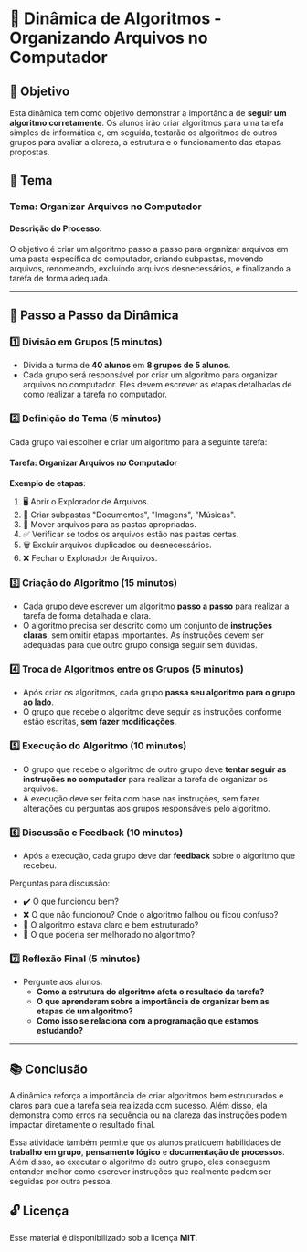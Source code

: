 # 📂 Dinâmica de Algoritmos - Organizando Arquivos no Computador

## 🎯 Objetivo

Esta dinâmica tem como objetivo demonstrar a importância de **seguir um algoritmo corretamente**. Os alunos irão criar algoritmos para uma tarefa simples de informática e, em seguida, testarão os algoritmos de outros grupos para avaliar a clareza, a estrutura e o funcionamento das etapas propostas.

## 📝 Tema

### **Tema**: Organizar Arquivos no Computador

#### Descrição do Processo:
O objetivo é criar um algoritmo passo a passo para organizar arquivos em uma pasta específica do computador, criando subpastas, movendo arquivos, renomeando, excluindo arquivos desnecessários, e finalizando a tarefa de forma adequada.

---

## 🚀 Passo a Passo da Dinâmica

### 1️⃣ **Divisão em Grupos** (5 minutos)
- Divida a turma de **40 alunos** em **8 grupos de 5 alunos**.
- Cada grupo será responsável por criar um algoritmo para organizar arquivos no computador. Eles devem escrever as etapas detalhadas de como realizar a tarefa no computador.

### 2️⃣ **Definição do Tema** (5 minutos)
Cada grupo vai escolher e criar um algoritmo para a seguinte tarefa:

#### **Tarefa**: Organizar Arquivos no Computador

**Exemplo de etapas**:
1. 🖥️ Abrir o Explorador de Arquivos.
2. 📂 Criar subpastas "Documentos", "Imagens", "Músicas".
3. 📁 Mover arquivos para as pastas apropriadas.
4. ✅ Verificar se todos os arquivos estão nas pastas certas.
5. 🗑️ Excluir arquivos duplicados ou desnecessários.
6. ❌ Fechar o Explorador de Arquivos.

### 3️⃣ **Criação do Algoritmo** (15 minutos)
- Cada grupo deve escrever um algoritmo **passo a passo** para realizar a tarefa de forma detalhada e clara.
- O algoritmo precisa ser descrito como um conjunto de **instruções claras**, sem omitir etapas importantes. As instruções devem ser adequadas para que outro grupo consiga seguir sem dúvidas.

### 4️⃣ **Troca de Algoritmos entre os Grupos** (5 minutos)
- Após criar os algoritmos, cada grupo **passa seu algoritmo para o grupo ao lado**.
- O grupo que recebe o algoritmo deve seguir as instruções conforme estão escritas, **sem fazer modificações**.

### 5️⃣ **Execução do Algoritmo** (10 minutos)
- O grupo que recebe o algoritmo de outro grupo deve **tentar seguir as instruções no computador** para realizar a tarefa de organizar os arquivos.
- A execução deve ser feita com base nas instruções, sem fazer alterações ou perguntas aos grupos responsáveis pelo algoritmo.

### 6️⃣ **Discussão e Feedback** (10 minutos)
- Após a execução, cada grupo deve dar **feedback** sobre o algoritmo que recebeu.
  
Perguntas para discussão:
- ✔️ O que funcionou bem?
- ❌ O que não funcionou? Onde o algoritmo falhou ou ficou confuso?
- 📝 O algoritmo estava claro e bem estruturado?
- 🔧 O que poderia ser melhorado no algoritmo?

### 7️⃣ **Reflexão Final** (5 minutos)
- Pergunte aos alunos:
  - **Como a estrutura do algoritmo afeta o resultado da tarefa?**
  - **O que aprenderam sobre a importância de organizar bem as etapas de um algoritmo?**
  - **Como isso se relaciona com a programação que estamos estudando?**

---

## 📚 Conclusão

A dinâmica reforça a importância de criar algoritmos bem estruturados e claros para que a tarefa seja realizada com sucesso. Além disso, ela demonstra como erros na sequência ou na clareza das instruções podem impactar diretamente o resultado final.

Essa atividade também permite que os alunos pratiquem habilidades de **trabalho em grupo**, **pensamento lógico** e **documentação de processos**. Além disso, ao executar o algoritmo de outro grupo, eles conseguem entender melhor como escrever instruções que realmente podem ser seguidas por outra pessoa.

## 🔓 Licença

Esse material é disponibilizado sob a licença **MIT**.


